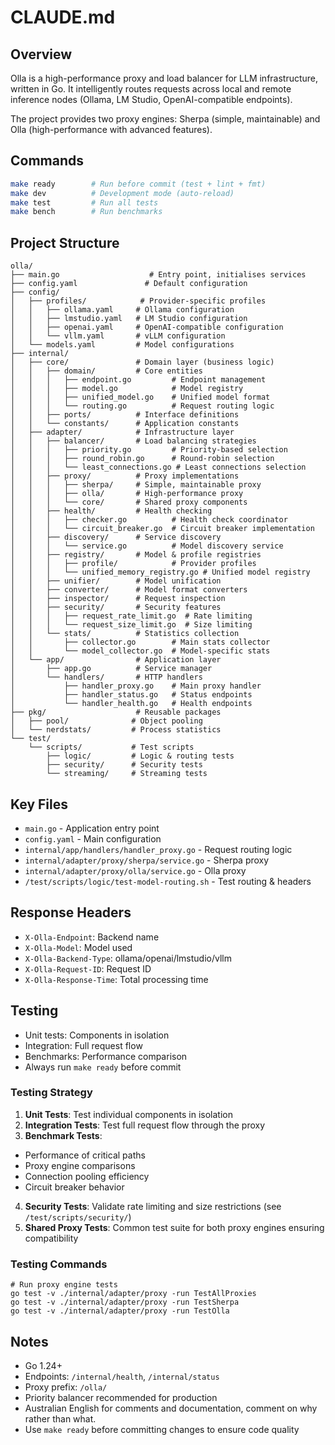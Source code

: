 # CLAUDE.md

## Overview
Olla is a high-performance proxy and load balancer for LLM infrastructure, written in Go. It intelligently routes requests across local and remote inference nodes (Ollama, LM Studio, OpenAI-compatible endpoints). 

The project provides two proxy engines: Sherpa (simple, maintainable) and Olla (high-performance with advanced features).

## Commands
```bash
make ready        # Run before commit (test + lint + fmt)
make dev          # Development mode (auto-reload)
make test         # Run all tests
make bench        # Run benchmarks
```

## Project Structure
```
olla/
├── main.go                    # Entry point, initialises services
├── config.yaml               # Default configuration
├── config/
│   ├── profiles/            # Provider-specific profiles
│   │   ├── ollama.yaml     # Ollama configuration
│   │   ├── lmstudio.yaml   # LM Studio configuration
│   │   ├── openai.yaml     # OpenAI-compatible configuration
│   │   └── vllm.yaml       # vLLM configuration
│   └── models.yaml         # Model configurations
├── internal/
│   ├── core/               # Domain layer (business logic)
│   │   ├── domain/         # Core entities
│   │   │   ├── endpoint.go         # Endpoint management
│   │   │   ├── model.go            # Model registry
│   │   │   ├── unified_model.go    # Unified model format
│   │   │   └── routing.go          # Request routing logic
│   │   ├── ports/          # Interface definitions
│   │   └── constants/      # Application constants
│   ├── adapter/            # Infrastructure layer
│   │   ├── balancer/       # Load balancing strategies
│   │   │   ├── priority.go         # Priority-based selection
│   │   │   ├── round_robin.go      # Round-robin selection
│   │   │   └── least_connections.go # Least connections selection
│   │   ├── proxy/          # Proxy implementations
│   │   │   ├── sherpa/     # Simple, maintainable proxy
│   │   │   ├── olla/       # High-performance proxy
│   │   │   └── core/       # Shared proxy components
│   │   ├── health/         # Health checking
│   │   │   ├── checker.go          # Health check coordinator
│   │   │   └── circuit_breaker.go  # Circuit breaker implementation
│   │   ├── discovery/      # Service discovery
│   │   │   └── service.go          # Model discovery service
│   │   ├── registry/       # Model & profile registries
│   │   │   ├── profile/            # Provider profiles
│   │   │   └── unified_memory_registry.go # Unified model registry
│   │   ├── unifier/        # Model unification
│   │   ├── converter/      # Model format converters
│   │   ├── inspector/      # Request inspection
│   │   ├── security/       # Security features
│   │   │   ├── request_rate_limit.go  # Rate limiting
│   │   │   └── request_size_limit.go  # Size limiting
│   │   └── stats/          # Statistics collection
│   │       ├── collector.go        # Main stats collector
│   │       └── model_collector.go  # Model-specific stats
│   └── app/                # Application layer
│       ├── app.go          # Service manager
│       └── handlers/       # HTTP handlers
│           ├── handler_proxy.go    # Main proxy handler
│           ├── handler_status.go   # Status endpoints
│           └── handler_health.go   # Health endpoints
├── pkg/                    # Reusable packages
│   ├── pool/              # Object pooling
│   └── nerdstats/         # Process statistics
└── test/
    └── scripts/           # Test scripts
        ├── logic/         # Logic & routing tests
        ├── security/      # Security tests
        └── streaming/     # Streaming tests
```

## Key Files
- `main.go` - Application entry point
- `config.yaml` - Main configuration
- `internal/app/handlers/handler_proxy.go` - Request routing logic
- `internal/adapter/proxy/sherpa/service.go` - Sherpa proxy
- `internal/adapter/proxy/olla/service.go` - Olla proxy
- `/test/scripts/logic/test-model-routing.sh` - Test routing & headers

## Response Headers
- `X-Olla-Endpoint`: Backend name
- `X-Olla-Model`: Model used
- `X-Olla-Backend-Type`: ollama/openai/lmstudio/vllm
- `X-Olla-Request-ID`: Request ID
- `X-Olla-Response-Time`: Total processing time

## Testing
- Unit tests: Components in isolation
- Integration: Full request flow
- Benchmarks: Performance comparison
- Always run `make ready` before commit

### Testing Strategy

1. **Unit Tests**: Test individual components in isolation
2. **Integration Tests**: Test full request flow through the proxy
3. **Benchmark Tests**:
  - Performance of critical paths
  - Proxy engine comparisons
  - Connection pooling efficiency
  - Circuit breaker behavior
4. **Security Tests**: Validate rate limiting and size restrictions (see `/test/scripts/security/`)
5. **Shared Proxy Tests**: Common test suite for both proxy engines ensuring compatibility

### Testing Commands

```
# Run proxy engine tests
go test -v ./internal/adapter/proxy -run TestAllProxies
go test -v ./internal/adapter/proxy -run TestSherpa
go test -v ./internal/adapter/proxy -run TestOlla
```

## Notes
- Go 1.24+
- Endpoints: `/internal/health`, `/internal/status`
- Proxy prefix: `/olla/`
- Priority balancer recommended for production
- Australian English for comments and documentation, comment on why rather than what.
- Use `make ready` before committing changes to ensure code quality